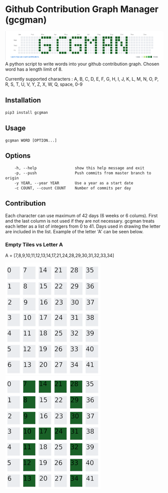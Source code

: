 

# Github Contribution Graph Manager (gcgman)
![ScreenShot](gcgman-screen.png)
A python script to write words into your github contribution graph. Chosen word has a length limit
of 8.

Currently supported characters : 
A, B, C, D, E, F, G, H, I, J, K, L, M, N, O, P, R, S, T, U, V, Y, Z, X, W, Q, space, 0-9

## Installation
`pip3 install gcgman`

## Usage
`gcgman WORD [OPTION...]`

## Options

``` shell
    -h, --help                 show this help message and exit
    -p, --push                 Push commits from master branch to origin
    -y YEAR, --year YEAR       Use a year as a start date
    -c COUNT, --count COUNT    Number of commits per day
```

## Contribution
Each character can use maximum of 42 days (6 weeks or 6 colums). First and the last column is not
used if they are not necessary. gcgman treats each letter as a list of integers from 0 to 41.
Days used in drawing the letter are included in the list. Example of the letter 'A' can be seen
below.

### Empty Tiles vs Letter A
A = [7,8,9,10,11,12,13,14,17,21,24,28,29,30,31,32,33,34]


![Tile](tile-numbers.png) ![A Letter](a-letter.png)
